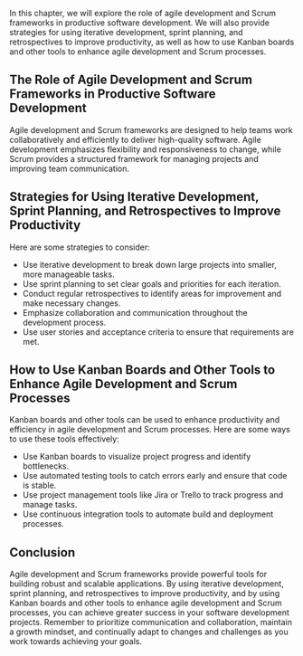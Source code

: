 
In this chapter, we will explore the role of agile development and Scrum frameworks in productive software development. We will also provide strategies for using iterative development, sprint planning, and retrospectives to improve productivity, as well as how to use Kanban boards and other tools to enhance agile development and Scrum processes.

The Role of Agile Development and Scrum Frameworks in Productive Software Development
-------------------------------------------------------------------------------------

Agile development and Scrum frameworks are designed to help teams work collaboratively and efficiently to deliver high-quality software. Agile development emphasizes flexibility and responsiveness to change, while Scrum provides a structured framework for managing projects and improving team communication.

Strategies for Using Iterative Development, Sprint Planning, and Retrospectives to Improve Productivity
-------------------------------------------------------------------------------------------------------

Here are some strategies to consider:

* Use iterative development to break down large projects into smaller, more manageable tasks.
* Use sprint planning to set clear goals and priorities for each iteration.
* Conduct regular retrospectives to identify areas for improvement and make necessary changes.
* Emphasize collaboration and communication throughout the development process.
* Use user stories and acceptance criteria to ensure that requirements are met.

How to Use Kanban Boards and Other Tools to Enhance Agile Development and Scrum Processes
-----------------------------------------------------------------------------------------

Kanban boards and other tools can be used to enhance productivity and efficiency in agile development and Scrum processes. Here are some ways to use these tools effectively:

* Use Kanban boards to visualize project progress and identify bottlenecks.
* Use automated testing tools to catch errors early and ensure that code is stable.
* Use project management tools like Jira or Trello to track progress and manage tasks.
* Use continuous integration tools to automate build and deployment processes.

Conclusion
----------

Agile development and Scrum frameworks provide powerful tools for building robust and scalable applications. By using iterative development, sprint planning, and retrospectives to improve productivity, and by using Kanban boards and other tools to enhance agile development and Scrum processes, you can achieve greater success in your software development projects. Remember to prioritize communication and collaboration, maintain a growth mindset, and continually adapt to changes and challenges as you work towards achieving your goals.
